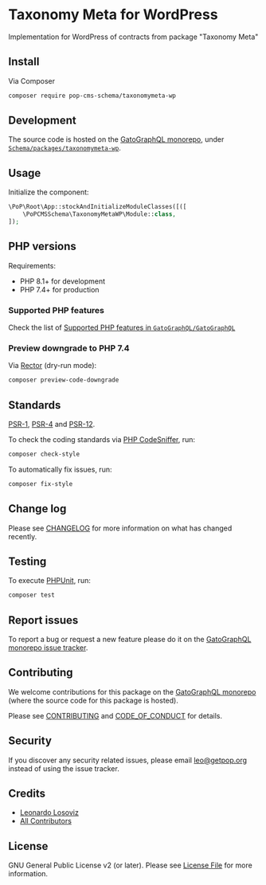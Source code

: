 # Taxonomy Meta for WordPress

<!--
[![Build Status][ico-travis]][link-travis]
[![Quality Score][ico-code-quality]][link-code-quality]
[![Software License][ico-license]](LICENSE.md)
[![Latest Version on Packagist][ico-version]][link-packagist]
[![Coverage Status][ico-scrutinizer]][link-scrutinizer]
[![Total Downloads][ico-downloads]][link-downloads]
-->

Implementation for WordPress of contracts from package "Taxonomy Meta"

## Install

Via Composer

``` bash
composer require pop-cms-schema/taxonomymeta-wp
```

## Development

The source code is hosted on the [GatoGraphQL monorepo](https://github.com/GatoGraphQL/GatoGraphQL), under [`Schema/packages/taxonomymeta-wp`](https://github.com/GatoGraphQL/GatoGraphQL/tree/master/layers/Schema/packages/taxonomymeta-wp).

## Usage

Initialize the component:

``` php
\PoP\Root\App::stockAndInitializeModuleClasses([([
    \PoPCMSSchema\TaxonomyMetaWP\Module::class,
]);
```

## PHP versions

Requirements:

- PHP 8.1+ for development
- PHP 7.4+ for production

### Supported PHP features

Check the list of [Supported PHP features in `GatoGraphQL/GatoGraphQL`](https://github.com/GatoGraphQL/GatoGraphQL/blob/master/docs/supported-php-features.md)

### Preview downgrade to PHP 7.4

Via [Rector](https://github.com/rectorphp/rector) (dry-run mode):

```bash
composer preview-code-downgrade
```

## Standards

[PSR-1](https://www.php-fig.org/psr/psr-1), [PSR-4](https://www.php-fig.org/psr/psr-4) and [PSR-12](https://www.php-fig.org/psr/psr-12).

To check the coding standards via [PHP CodeSniffer](https://github.com/squizlabs/PHP_CodeSniffer), run:

``` bash
composer check-style
```

To automatically fix issues, run:

``` bash
composer fix-style
```

## Change log

Please see [CHANGELOG](CHANGELOG.md) for more information on what has changed recently.

## Testing

To execute [PHPUnit](https://phpunit.de/), run:

``` bash
composer test
```

## Report issues

To report a bug or request a new feature please do it on the [GatoGraphQL monorepo issue tracker](https://github.com/GatoGraphQL/GatoGraphQL/issues).

## Contributing

We welcome contributions for this package on the [GatoGraphQL monorepo](https://github.com/GatoGraphQL/GatoGraphQL) (where the source code for this package is hosted).

Please see [CONTRIBUTING](CONTRIBUTING.md) and [CODE_OF_CONDUCT](CODE_OF_CONDUCT.md) for details.

## Security

If you discover any security related issues, please email leo@getpop.org instead of using the issue tracker.

## Credits

- [Leonardo Losoviz][link-author]
- [All Contributors][link-contributors]

## License

GNU General Public License v2 (or later). Please see [License File](LICENSE.md) for more information.

[ico-version]: https://img.shields.io/packagist/v/pop-cms-schema/taxonomymeta-wp.svg?style=flat-square
[ico-license]: https://img.shields.io/badge/license-GPLv2-brightgreen.svg?style=flat-square
[ico-travis]: https://img.shields.io/travis/pop-cms-schema/taxonomymeta-wp/master.svg?style=flat-square
[ico-scrutinizer]: https://img.shields.io/scrutinizer/coverage/g/pop-cms-schema/taxonomymeta-wp.svg?style=flat-square
[ico-code-quality]: https://img.shields.io/scrutinizer/g/pop-cms-schema/taxonomymeta-wp.svg?style=flat-square
[ico-downloads]: https://img.shields.io/packagist/dt/pop-cms-schema/taxonomymeta-wp.svg?style=flat-square

[link-packagist]: https://packagist.org/packages/pop-cms-schema/taxonomymeta-wp
[link-travis]: https://travis-ci.org/pop-cms-schema/taxonomymeta-wp
[link-scrutinizer]: https://scrutinizer-ci.com/g/pop-cms-schema/taxonomymeta-wp/code-structure
[link-code-quality]: https://scrutinizer-ci.com/g/pop-cms-schema/taxonomymeta-wp
[link-downloads]: https://packagist.org/packages/pop-cms-schema/taxonomymeta-wp
[link-author]: https://github.com/leoloso
[link-contributors]: ../../../../../../contributors
